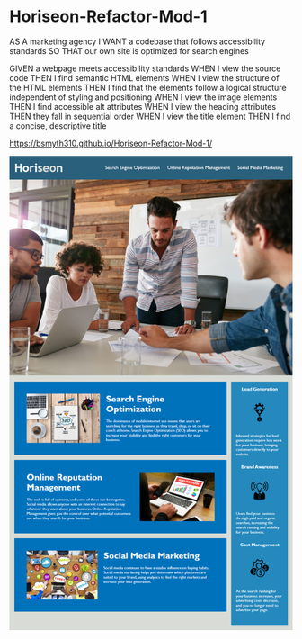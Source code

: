# Horiseon-Refactor-Mod-1

AS A marketing agency
I WANT a codebase that follows accessibility standards
SO THAT our own site is optimized for search engines

GIVEN a webpage meets accessibility standards
WHEN I view the source code
THEN I find semantic HTML elements
WHEN I view the structure of the HTML elements
THEN I find that the elements follow a logical structure independent of styling and positioning
WHEN I view the image elements
THEN I find accessible alt attributes
WHEN I view the heading attributes
THEN they fall in sequential order
WHEN I view the title element
THEN I find a concise, descriptive title

https://bsmyth310.github.io/Horiseon-Refactor-Mod-1/


<img src="01-html-css-git-homework-demo.png" alt="Broken Website" title="Original Issue Screenshot of Website">
